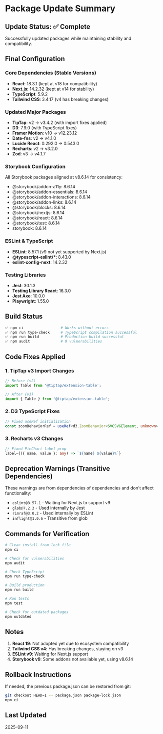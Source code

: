 # Package Update Summary

## Update Status: ✅ Complete

Successfully updated packages while maintaining stability and compatibility.

## Final Configuration

### Core Dependencies (Stable Versions)
- **React**: 18.3.1 (kept at v18 for compatibility)
- **Next.js**: 14.2.32 (kept at v14 for stability)
- **TypeScript**: 5.9.2
- **Tailwind CSS**: 3.4.17 (v4 has breaking changes)

### Updated Major Packages
- **TipTap**: v2 → v3.4.2 (with import fixes applied)
- **D3**: 7.9.0 (with TypeScript fixes)
- **Framer Motion**: v10 → v12.23.12
- **Date-fns**: v2 → v4.1.0
- **Lucide React**: 0.292.0 → 0.543.0
- **Recharts**: v2 → v3.2.0
- **Zod**: v3 → v4.1.7

### Storybook Configuration
All Storybook packages aligned at v8.6.14 for consistency:
- @storybook/addon-a11y: 8.6.14
- @storybook/addon-essentials: 8.6.14
- @storybook/addon-interactions: 8.6.14
- @storybook/addon-links: 8.6.14
- @storybook/blocks: 8.6.14
- @storybook/nextjs: 8.6.14
- @storybook/react: 8.6.14
- @storybook/test: 8.6.14
- storybook: 8.6.14

### ESLint & TypeScript
- **ESLint**: 8.57.1 (v9 not yet supported by Next.js)
- **@typescript-eslint/\***: 8.43.0
- **eslint-config-next**: 14.2.32

### Testing Libraries
- **Jest**: 30.1.3
- **Testing Library React**: 16.3.0
- **Jest Axe**: 10.0.0
- **Playwright**: 1.55.0

## Build Status

```bash
✅ npm ci                 # Works without errors
✅ npm run type-check     # TypeScript compilation successful
✅ npm run build          # Production build successful
✅ npm audit              # 0 vulnerabilities
```

## Code Fixes Applied

### 1. TipTap v3 Import Changes
```typescript
// Before (v2)
import Table from '@tiptap/extension-table';

// After (v3)
import { Table } from '@tiptap/extension-table';
```

### 2. D3 TypeScript Fixes
```typescript
// Fixed useRef initialization
const zoomBehaviorRef = useRef<d3.ZoomBehavior<SVGSVGElement, unknown> | null>(null);
```

### 3. Recharts v3 Changes
```typescript
// Fixed PieChart label prop
label={({ name, value }: any) => `${name} ${value}%`}
```

## Deprecation Warnings (Transitive Dependencies)

These warnings are from dependencies of dependencies and don't affect functionality:

- `eslint@8.57.1` - Waiting for Next.js to support v9
- `glob@7.2.3` - Used internally by Jest
- `rimraf@3.0.2` - Used internally by ESLint
- `inflight@1.0.6` - Transitive from glob

## Commands for Verification

```bash
# Clean install from lock file
npm ci

# Check for vulnerabilities
npm audit

# Check TypeScript
npm run type-check

# Build production
npm run build

# Run tests
npm test

# Check for outdated packages
npm outdated
```

## Notes

1. **React 19**: Not adopted yet due to ecosystem compatibility
2. **Tailwind CSS v4**: Has breaking changes, staying on v3
3. **ESLint v9**: Waiting for Next.js support
4. **Storybook v9**: Some addons not available yet, using v8.6.14

## Rollback Instructions

If needed, the previous package.json can be restored from git:
```bash
git checkout HEAD~1 -- package.json package-lock.json
npm ci
```

## Last Updated
2025-09-11